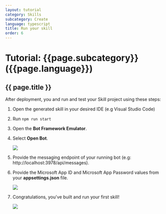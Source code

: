 ```yaml
---
layout: tutorial
category: Skills
subcategory: Create
language: typescript
title: Run your skill
order: 6
---
```


# Tutorial: {{page.subcategory}} ({{page.language}})

## {{ page.title }}

After deployment, you and run and test your Skill project using these steps:

1. Open the generated skill in your desired IDE (e.g Visual Studio Code)
1. Run `npm run start` 
1. Open the **Bot Framework Emulator**.
1. Select **Open Bot**.

    ![]({{site.baseurl}}/assets/images/quickstart-virtualassistant-openbot.png)

1. Provide the messaging endpoint of your running bot (e.g: http://localhost:3978/api/messages).
1. Provide the Microsoft App ID and Microsoft App Password values from your **appsettings.json** file.

    ![]({{site.baseurl}}/assets/images/quickstart-virtualassistant-openbotmodal.png)

1. Congratulations, you've built and run your first skill!

    ![]({{site.baseurl}}/assets/images/quickstart-skill-greetingemulator.png)